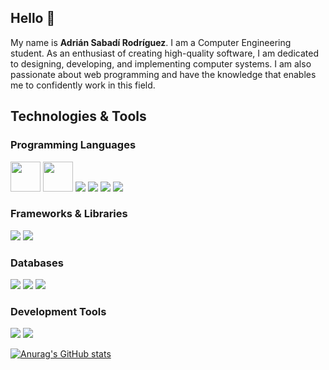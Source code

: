 <!---
adriansabadi/adriansabadi is a ✨ special ✨ repository because its `README.md` (this file) appears on your GitHub profile.
You can click the Preview link to take a look at your changes.
--->
<link rel="stylesheet" type='text/css' href="https://cdn.jsdelivr.net/gh/devicons/devicon@latest/devicon.min.css" /> 

## Hello 👋

My name is **Adrián Sabadí Rodríguez**. I am a Computer Engineering student. As an enthusiast of creating high-quality software, I am dedicated to designing, developing, and implementing computer systems. I am also passionate about web programming and have the knowledge that enables me to confidently work in this field.

## Technologies & Tools
### Programming Languages
<img height=48 width=48 src="https://cdn.jsdelivr.net/gh/devicons/devicon@latest/icons/java/java-original.svg" />
<img height=48 width=48 src="https://cdn.jsdelivr.net/gh/devicons/devicon@latest/icons/python/python-original.svg" />
<img src="https://cdn.jsdelivr.net/gh/devicons/devicon@latest/icons/cplusplus/cplusplus-original.svg" />
<img src="https://cdn.jsdelivr.net/gh/devicons/devicon@latest/icons/javascript/javascript-original.svg" />
<img src="https://cdn.jsdelivr.net/gh/devicons/devicon@latest/icons/css3/css3-original.svg" />
<img src="https://cdn.jsdelivr.net/gh/devicons/devicon@latest/icons/html5/html5-original.svg" />

### Frameworks & Libraries
<img src="https://cdn.jsdelivr.net/gh/devicons/devicon@latest/icons/tailwindcss/tailwindcss-original.svg" />
<img src="https://cdn.jsdelivr.net/gh/devicons/devicon@latest/icons/bootstrap/bootstrap-original.svg" />

### Databases
<img src="https://cdn.jsdelivr.net/gh/devicons/devicon@latest/icons/sqlite/sqlite-original.svg" />
<img src="https://cdn.jsdelivr.net/gh/devicons/devicon@latest/icons/postgresql/postgresql-original.svg" />
<img src="https://cdn.jsdelivr.net/gh/devicons/devicon@latest/icons/mariadb/mariadb-original.svg" />

### Development Tools
<img src="https://cdn.jsdelivr.net/gh/devicons/devicon@latest/icons/vscode/vscode-original.svg" />
<img src="https://cdn.jsdelivr.net/gh/devicons/devicon@latest/icons/git/git-original.svg" />

[![Anurag's GitHub stats](https://github-readme-stats.vercel.app/api?username=adriansabadi)](https://github.com/anuraghazra/github-readme-stats)

